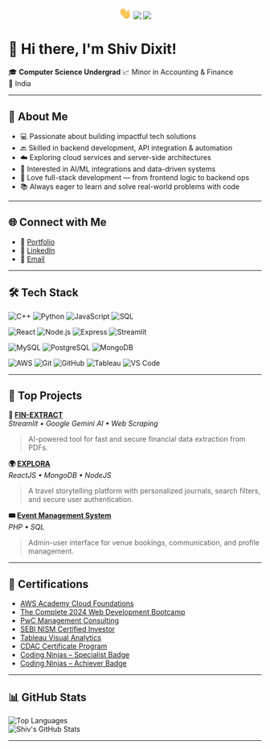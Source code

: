 <p align="center">
  <img src="https://raw.githubusercontent.com/ABSphreak/ABSphreak/master/gifs/Hi.gif" width="25" />
  <img src="https://cdn-icons-png.flaticon.com/512/2721/2721290.png" width="40" />
  <img src="https://cdn-icons-png.flaticon.com/512/1989/1989182.png" width="40" />
</p>

# 👋 Hi there, I'm Shiv Dixit!

🎓 **Computer Science Undergrad** 
📈 Minor in Accounting & Finance  
📍 India  

---

## 🚀 About Me

- 💻 Passionate about building impactful tech solutions  
- 🔙 Skilled in backend development, API integration & automation  
- ☁️ Exploring cloud services and server-side architectures  
- 🤖 Interested in AI/ML integrations and data-driven systems  
- 🔄 Love full-stack development — from frontend logic to backend ops  
- 📚 Always eager to learn and solve real-world problems with code  

---

## 🌐 Connect with Me

- 🔗 [Portfolio](https://shivdixit.netlify.app/)
- 💼 [LinkedIn](https://www.linkedin.com/in/shiv-dixit-75338924a/)
- 📧 [Email](mailto:dshiv1213@gmail.com)

---

## 🛠️ Tech Stack

![C++](https://img.shields.io/badge/C++-00599C?style=flat&logo=c%2B%2B&logoColor=white)
![Python](https://img.shields.io/badge/Python-3776AB?style=flat&logo=python&logoColor=white)
![JavaScript](https://img.shields.io/badge/JavaScript-F7DF1E?style=flat&logo=javascript&logoColor=black)
![SQL](https://img.shields.io/badge/SQL-4479A1?style=flat&logo=postgresql&logoColor=white)

![React](https://img.shields.io/badge/React-20232A?style=flat&logo=react&logoColor=61DAFB)
![Node.js](https://img.shields.io/badge/Node.js-339933?style=flat&logo=nodedotjs&logoColor=white)
![Express](https://img.shields.io/badge/Express-000000?style=flat&logo=express&logoColor=white)
![Streamlit](https://img.shields.io/badge/Streamlit-FF4B4B?style=flat&logo=streamlit&logoColor=white)

![MySQL](https://img.shields.io/badge/MySQL-4479A1?style=flat&logo=mysql&logoColor=white)
![PostgreSQL](https://img.shields.io/badge/PostgreSQL-336791?style=flat&logo=postgresql&logoColor=white)
![MongoDB](https://img.shields.io/badge/MongoDB-47A248?style=flat&logo=mongodb&logoColor=white)

![AWS](https://img.shields.io/badge/AWS-232F3E?style=flat&logo=amazon-aws&logoColor=white)
![Git](https://img.shields.io/badge/Git-F05032?style=flat&logo=git&logoColor=white)
![GitHub](https://img.shields.io/badge/GitHub-181717?style=flat&logo=github&logoColor=white)
![Tableau](https://img.shields.io/badge/Tableau-E97627?style=flat&logo=tableau&logoColor=white)
![VS Code](https://img.shields.io/badge/VSCode-007ACC?style=flat&logo=visual-studio-code&logoColor=white)

---

## 📌 Top Projects

**🔎 [FIN-EXTRACT](https://github.com/dshiv15/Fin-Extract)**  
*Streamlit • Google Gemini AI • Web Scraping*  
> AI-powered tool for fast and secure financial data extraction from PDFs.

**🌍 [EXPLORA](https://github.com/dshiv15/Explora)**  
*ReactJS • MongoDB • NodeJS*  
> A travel storytelling platform with personalized journals, search filters, and secure user authentication.

**🎟️ [Event Management System](https://github.com/dshiv15/Event-Management-System)**  
*PHP • SQL*  
> Admin-user interface for venue bookings, communication, and profile management.

---

## 📜 Certifications

- [AWS Academy Cloud Foundations](https://github.com/dshiv15/Certificates/blob/main/AWS_Academy_Graduate___AWS_Academy_Cloud_Foundations_Badge20250107-27-a3n99f.pdf)
- [The Complete 2024 Web Development Bootcamp](https://github.com/dshiv15/Certificates/blob/main/Web_Dev_Certificate.pdf)
- [PwC Management Consulting](https://github.com/dshiv15/Certificates/blob/main/PWC_Management_Consulting.pdf)
- [SEBI NISM Certified Investor](https://github.com/dshiv15/Certificates/blob/main/SEBI-Investor-Certificate.pdf)
- [Tableau Visual Analytics](https://github.com/dshiv15/Certificates/blob/main/Tableau_Visual_Analytics.pdf)
- [CDAC Certificate Program](https://github.com/dshiv15/Certificates/blob/main/CDAC_Certificate.pdf)
- [Coding Ninjas – Specialist Badge](https://github.com/dshiv15/Certificates/blob/main/CodingNinjas_Specialist_Badge.pdf)
- [Coding Ninjas – Achiever Badge](https://github.com/dshiv15/Certificates/blob/main/CodingNinjas_Achiever_Badge.pdf)

---

## 📊 GitHub Stats

![Top Languages](https://github-readme-stats.vercel.app/api/top-langs/?username=dshiv15&layout=compact&theme=radical)  
![Shiv's GitHub Stats](https://github-readme-stats.vercel.app/api?username=dshiv15&show_icons=true&theme=radical&count_private=true&hide=stars)

---
